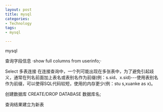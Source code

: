 ```yaml
---
layout: post
title: mysql
categories: 
- Technology
tags:
- mysql

---
```


mysql

查询字段信息
·show full columns from userinfo;·

Select  多表连接
在连接查询中，一个列可能出现在多张表中，为了避免引起歧义，通常在列名前面加上表名或表别名作为前缀(例：s.sid、x.sid)---使用表别名作为前缀，可以使得SQL代码较短，使用的内存更少(例：stu s,xuanke as x)。


创建数据库
CREATE/DROP DATABASE 数据库名;

查询结果建立为新表